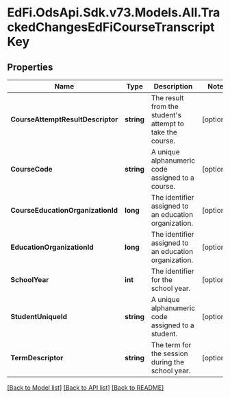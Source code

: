 # EdFi.OdsApi.Sdk.v73.Models.All.TrackedChangesEdFiCourseTranscriptKey

## Properties

Name | Type | Description | Notes
------------ | ------------- | ------------- | -------------
**CourseAttemptResultDescriptor** | **string** | The result from the student&#39;s attempt to take the course. | [optional] 
**CourseCode** | **string** | A unique alphanumeric code assigned to a course. | [optional] 
**CourseEducationOrganizationId** | **long** | The identifier assigned to an education organization. | [optional] 
**EducationOrganizationId** | **long** | The identifier assigned to an education organization. | [optional] 
**SchoolYear** | **int** | The identifier for the school year. | [optional] 
**StudentUniqueId** | **string** | A unique alphanumeric code assigned to a student. | [optional] 
**TermDescriptor** | **string** | The term for the session during the school year. | [optional] 

[[Back to Model list]](../../README.md#documentation-for-models) [[Back to API list]](../../README.md#documentation-for-api-endpoints) [[Back to README]](../../README.md)

